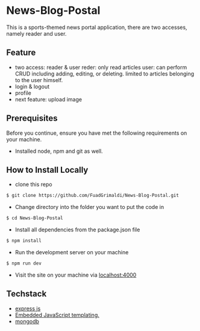 # News-Blog-Postal

This is a sports-themed news portal application, there are two accesses, namely reader and user.

## Feature

- two access: reader & user
  reder: only read articles
  user: can perform CRUD including adding, editing, or deleting. limited to articles belonging to the user himself.
- login & logout
- profile
- next feature: upload image

## Prerequisites

Before you continue, ensure you have met the following requirements on your machine.

- Installed node, npm and git as well.

## How to Install Locally

- clone this repo

```bash
$ git clone https://github.com/FuadGrimaldi/News-Blog-Postal.git
```

- Change directory into the folder you want to put the code in

```bash
$ cd News-Blog-Postal
```

- Install all dependencies from the package.json file

```bash
$ npm install
```

- Run the development server on your machine

```bash
$ npm run dev
```

- Visit the site on your machine via [localhost:4000](localhost:4000)

## Techstack

- [express js](https://expressjs.com/)
- [Embedded JavaScript templating.](https://ejs.co/)
- [mongodb](https://www.mongodb.com/)
